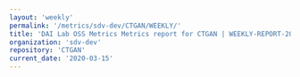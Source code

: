 ```yaml
---
layout: 'weekly'
permalink: '/metrics/sdv-dev/CTGAN/WEEKLY/'
title: 'DAI Lab OSS Metrics Metrics report for CTGAN | WEEKLY-REPORT-2020-03-15'
organization: 'sdv-dev'
repository: 'CTGAN'
current_date: '2020-03-15'
---
```

